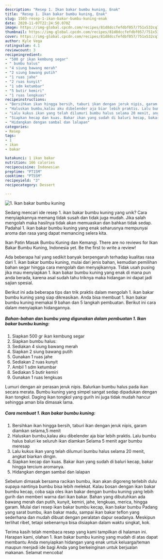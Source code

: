 ```yaml
---
description: "Resep 1. Ikan bakar bumbu kuning, Enak"
title: "Resep 1. Ikan bakar bumbu kuning, Enak"
slug: 1503-resep-1-ikan-bakar-bumbu-kuning-enak
date: 2020-11-07T22:24:50.070Z
image: https://img-global.cpcdn.com/recipes/81d8dccfefdbf057/751x532cq70/1-ikan-bakar-bumbu-kuning-foto-resep-utama.jpg
thumbnail: https://img-global.cpcdn.com/recipes/81d8dccfefdbf057/751x532cq70/1-ikan-bakar-bumbu-kuning-foto-resep-utama.jpg
cover: https://img-global.cpcdn.com/recipes/81d8dccfefdbf057/751x532cq70/1-ikan-bakar-bumbu-kuning-foto-resep-utama.jpg
author: Kyle Vega
ratingvalue: 4.1
reviewcount: 3
recipeingredient:
- "500 gr ikan kembung segar"
- " bumbu halus"
- "4 siung bawang merah"
- "2 siung bawang putih"
- "1 ruas jahe"
- "2 ruas kunyit"
- "1 sdm ketumbar"
- "5 butir kemiri"
- "1 ruas lengkuas"
recipeinstructions:
- "Bersihkan ikan hingga bersih, taburi ikan dengan jeruk nipis, garam diamkan selama,5 menit"
- "Haluskan bumbu,kalau aku dibelender aja biar lebih praktis. Lalu bumbu halus baluri ke seluruh ikan diamkan Selama 5 menit agar bumbu meresap"
- "Lalu kukus ikan yang telah dilumuri bumbu halus selama 20 menit, angkat biarkan dingin."
- "Siapkan kecap dan kuas. Bakar ikan yang sudah di baluri kecap, bakar hingga tercium aromanya."
- "Hidangkan dengan sambal dan lalapan"
categories:
- Resep
tags:
- 1
- ikan
- bakar

katakunci: 1 ikan bakar 
nutrition: 166 calories
recipecuisine: Indonesian
preptime: "PT15M"
cooktime: "PT55M"
recipeyield: "3"
recipecategory: Dessert

---
```



![1. Ikan bakar bumbu kuning](https://img-global.cpcdn.com/recipes/81d8dccfefdbf057/751x532cq70/1-ikan-bakar-bumbu-kuning-foto-resep-utama.jpg)

Sedang mencari ide resep 1. ikan bakar bumbu kuning yang unik? Cara menyiapkannya memang tidak susah dan tidak juga mudah. Jika salah mengolah maka hasilnya tidak akan memuaskan dan bahkan tidak sedap. Padahal 1. ikan bakar bumbu kuning yang enak seharusnya mempunyai aroma dan rasa yang dapat memancing selera kita.

Ikan Patin Masak Bumbu Kuning dan Kemangi. There are no reviews for Ikan Bakar Bumbu Kuning, Indonesia yet. Be the first to write a review!

Ada beberapa hal yang sedikit banyak berpengaruh terhadap kualitas rasa dari 1. ikan bakar bumbu kuning, mulai dari jenis bahan, kemudian pemilihan bahan segar hingga cara mengolah dan menyajikannya. Tidak usah pusing jika mau menyiapkan 1. ikan bakar bumbu kuning yang enak di mana pun anda berada, karena asal sudah tahu triknya maka hidangan ini dapat jadi sajian spesial.


Berikut ini ada beberapa tips dan trik praktis dalam mengolah 1. ikan bakar bumbu kuning yang siap dikreasikan. Anda bisa membuat 1. Ikan bakar bumbu kuning memakai 9 bahan dan 5 langkah pembuatan. Berikut ini cara dalam menyiapkan hidangannya.

<!--inarticleads1-->

##### Bahan-bahan dan bumbu yang digunakan dalam pembuatan 1. Ikan bakar bumbu kuning:

1. Siapkan 500 gr ikan kembung segar
1. Siapkan  bumbu halus:
1. Sediakan 4 siung bawang merah
1. Siapkan 2 siung bawang putih
1. Gunakan 1 ruas jahe
1. Sediakan 2 ruas kunyit
1. Ambil 1 sdm ketumbar
1. Sediakan 5 butir kemiri
1. Gunakan 1 ruas lengkuas


Lumuri dengan air perasan jeruk nipis. Balurkan bumbu halus pada ikan secara merata. Bumbu kuning yang simpel sangat sedap dipadukan dengan ikan tongkol. Daging ikan tongkol yang gurih ini juga tidak mudah hancur sehingga aman bila dimasak lama. 

<!--inarticleads2-->

##### Cara membuat 1. Ikan bakar bumbu kuning:

1. Bersihkan ikan hingga bersih, taburi ikan dengan jeruk nipis, garam diamkan selama,5 menit
1. Haluskan bumbu,kalau aku dibelender aja biar lebih praktis. Lalu bumbu halus baluri ke seluruh ikan diamkan Selama 5 menit agar bumbu meresap
1. Lalu kukus ikan yang telah dilumuri bumbu halus selama 20 menit, angkat biarkan dingin.
1. Siapkan kecap dan kuas. Bakar ikan yang sudah di baluri kecap, bakar hingga tercium aromanya.
1. Hidangkan dengan sambal dan lalapan


Sebelum dimasak bersama racikan bumbu, ikan akan digoreng terlebih dulu supaya nantinya bumbu bisa lebih melekat. Kalau bosan dengan ikan bakar bumbu kecap, coba saja oles ikan bakar dengan bumbu kuning yang lebih gurih dan memberi warna dari ikan bakar. Bahan yang dibutuhkan ada bawang merah dan putih, kunyit, kemiri, jahe, lengkuas, merica, hingga garam. Mulai dari resep ikan bakar bumbu kecap, ikan bakar bumbu Padang yang sarat bumbu, ikan bakar madu, sampai ikan bakar teflon yang sederhana dan mudah dibuat dengan peralatan dapur seadanya. Meskipun terlihat ribet, tetapi sebenarnya bisa disiapkan dalam waktu singkat, kok. 

Terima kasih telah membaca resep yang kami tampilkan di halaman ini. Harapan kami, olahan 1. Ikan bakar bumbu kuning yang mudah di atas dapat membantu Anda menyiapkan hidangan yang enak untuk keluarga/teman maupun menjadi ide bagi Anda yang berkeinginan untuk berjualan makanan. Selamat mencoba!
